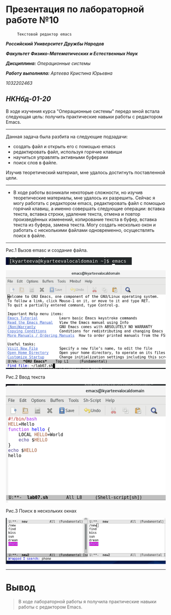 # Презентация по лабораторной работе №10
         Текстовой редактор emacs

***Российский Университет Дружбы Народов***

***Факультет Физико-Математических и Естественных Наук***

 ***Дисциплина:*** *Операционные системы*

 ***Работу выполняла:*** *Артеева Кристина Юрьевна*

 *1032202463*

 *НКНбд-01-20*
 ---

В ходе изучения курса "Операционные системы" передо мной встала следующая цель: получить практические навыки работы с редактором Emacs.

 ---
 Данная задача была разбита на следующие подзадачи:
- создать файл и открыть его с помощью emacs
- редактировать файл, используя горячие клавиши
- научиться управлять активными буферами
- поиск слов в файле.


 Изучив теоретический материал, мне удалось достигнуть поставленной цели.

 ---

 * В ходе работы возникали некоторые сложности, но изучив теоретические материалы, мне удалось их разрешить.
Сейчас я могу работать с редактором emacs, редактировать файл с помощью горячий клавиш, а именно совершать следующие операции: вставка текста, вставка строки, удаление текста, отмена и повтор произведённых изменений, копирование текста в буфер, вставка текста из буфера, замена текста. Могу создать несколько окон и работать с несколькими файлами одновременно, осуществлять поиск в файле.
 ---
Рис.1 Вызов emasc и создание файла.

![вызов](screens/10.1.png)

![вызов](screens/10.2.png)

Рис.2 Ввод текста

![ввод](screens/10.3.png)

Рис.3 Поиск в нескольких окнах

 ![поиск](screens/10.16.png)


 ---

 # Вывод
 > В ходе лабораторной работы я получила практические навыки работы с редактором Emacs.
